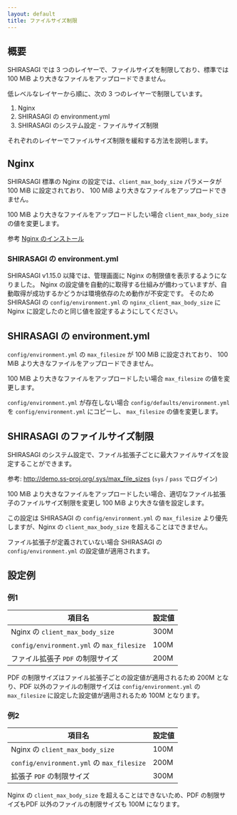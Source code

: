 ```yaml
---
layout: default
title: ファイルサイズ制限
---
```


## 概要

SHIRASAGI では 3 つのレイヤーで、ファイルサイズを制限しており、標準では 100 MiB より大きなファイルをアップロードできません。

低レベルなレイヤーから順に、次の 3 つのレイヤーで制限しています。

1. Nginx
2. SHIRASAGI の environment.yml
3. SHIRASAGI のシステム設定 - ファイルサイズ制限

それぞれのレイヤーでファイルサイズ制限を緩和する方法を説明します。

## Nginx

SHIRASAGI 標準の Nginx の設定では、`client_max_body_size` パラメータが 100 MiB に設定されており、
100 MiB より大きなファイルをアップロードできません。

100 MiB より大きなファイルをアップロードしたい場合 `client_max_body_size` の値を変更します。

参考 [Nginx のインストール](/installation/nginx.html)

### SHIRASAGI の environment.yml

SHIRASAGI v1.15.0 以降では、管理画面に Nginx の制限値を表示するようになりました。
Nginx の設定値を自動的に取得する仕組みが備わっていますが、自動取得が成功するかどうかは環境依存のため動作が不安定です。
そのため SHIRASAGI の `config/environment.yml` の `nginx_client_max_body_size` に Nginx に設定したのと同じ値を設定するようにしてください。

## SHIRASAGI の environment.yml

`config/environment.yml` の `max_filesize` が 100 MiB に設定されており、
100 MiB より大きなファイルをアップロードできません。

100 MiB より大きなファイルをアップロードしたい場合 `max_filesize` の値を変更します。

`config/environment.yml` が存在しない場合 `config/defaults/environment.yml` を `config/environment.yml` にコピーし、
`max_filesize` の値を変更します。

## SHIRASAGI のファイルサイズ制限

SHIRASAGI のシステム設定で、ファイル拡張子ごとに最大ファイルサイズを設定することができます。

参考: <http://demo.ss-proj.org/.sys/max_file_sizes> (`sys` / `pass` でログイン)

100 MiB より大きなファイルをアップロードしたい場合、適切なファイル拡張子のファイルサイズ制限を変更し
100 MiB より大きな値を設定します。

この設定は SHIRASAGI の `config/environment.yml` の `max_filesize` より優先しますが、Nginx の `client_max_body_size` を超えることはできません。

ファイル拡張子が定義されていない場合 SHIRASAGI の `config/environment.yml` の設定値が適用されます。

## 設定例

### 例1

| 項目名                          | 設定値 |
|---------------------------------|------|
| Nginx の `client_max_body_size` | 300M |
| `config/environment.yml` の `max_filesize` | 100M |
| ファイル拡張子 `PDF` の制限サイズ | 200M |

PDF の制限サイズはファイル拡張子ごとの設定値が適用されるため 200M となり、PDF 以外のファイルの制限サイズは `config/environment.yml` の `max_filesize` に設定した設定値が適用されるため 100M となります。


### 例2

| 項目名                          | 設定値 |
|---------------------------------|------|
| Nginx の `client_max_body_size` | 100M |
| `config/environment.yml` の `max_filesize` | 200M |
| 拡張子 `PDF` の制限サイズ | 300M |

Nginx の `client_max_body_size` を超えることはできないため、PDF の制限サイズもPDF 以外のファイルの制限サイズも 100M になります。
